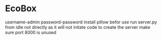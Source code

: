 # EcoBox
username-admin
password-password
install pillow befor use
run server.py from idle not directly as it will not initate code to create the server
make sure port 8000 is unused
